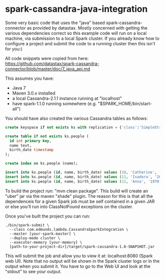 spark-cassandra-java-integration
================================

Some very basic code that uses the "java" based spark-cassandra-connector as provided by datastax.  Mostly concerned with getting the various dependencies correct so this example code will run on a local machine, via submission to a local Spark cluster.   If you already know how to configure a project and submit the code to a running cluster then this isn't for you:) 

All code snippets were copied from here: 
https://github.com/datastax/spark-cassandra-connector/blob/master/doc/7_java_api.md

This assumes you have:
* Java 7
* Maven 3.0.x installed
* a local Cassandra-2.1.1 instance running at "localhost"
* have spark-1.1.0 running somewhere (e.g. "$SPARK_HOME/bin/start-all")


You should have also created the various Cassandra tables as follows:

```sql
create keyspace if not exists ks with replication = {'class':'SimpleStrategy', 'replication_factor':1};

create table if not exists ks.people (
  id int primary key,
  name text,
  birth_date timestamp
);

create index on ks.people (name);

insert into ks.people (id, name, birth_date) values (10, 'Catherine', '1987-12-02');
insert into ks.people (id, name, birth_date) values (11, 'Isadora', '2004-09-08');
insert into ks.people (id, name, birth_date) values (12, 'Anna', '1970-10-02');
```

To build the project run: "mvn clean package".  This build will create an "uber" jar via the maven "shade" plugin.  The reason for this is that all the dependenceis for a given Spark job must be self contained in a given JAR or else you'll run into ClassNotFound exceptions on the cluster.

Once you've built the project you can run:
```script
./bin/spark-submit \
  --class com.edmunds.lambda.CassandraSparkIntegration \
  --master [your-spark-master] \
  --deploy-mode cluster \
  --executor-memory [your-memory] \
  [path-to-your-project-dir]/target/spark-cassandra-1.0-SNAPSHOT.jar 
```
This will submit the job and allow you to view it at: localhost:8080 (Spark web UI).  Note that no output will be shown in the Spark cluster logs or in the output when you submit it.  You have to go to the Web UI and look at the "stdout" to see your output.
